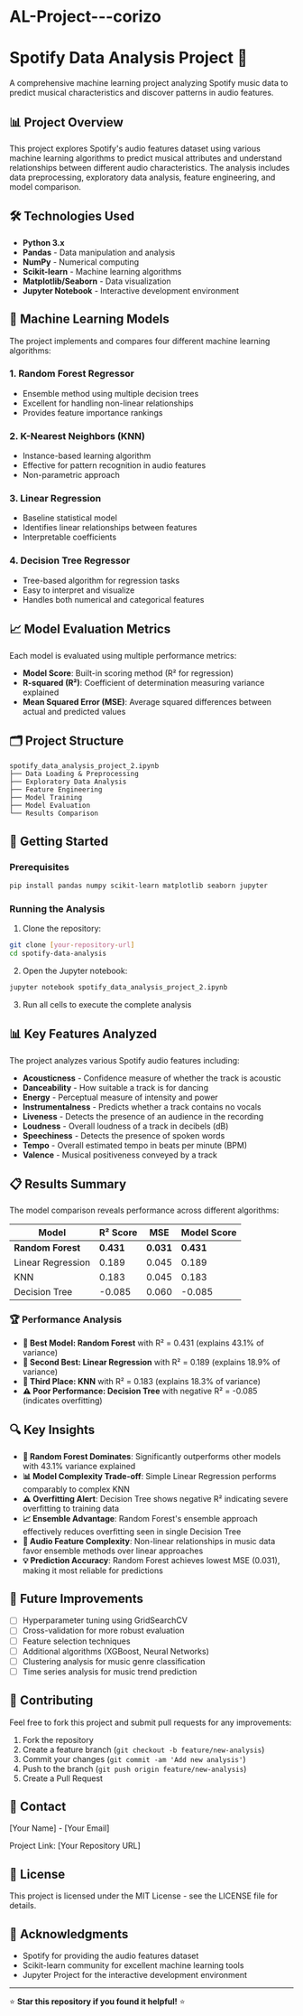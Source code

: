 # AL-Project---corizo
# Spotify Data Analysis Project 🎵

A comprehensive machine learning project analyzing Spotify music data to predict musical characteristics and discover patterns in audio features.

## 📊 Project Overview

This project explores Spotify's audio features dataset using various machine learning algorithms to predict musical attributes and understand relationships between different audio characteristics. The analysis includes data preprocessing, exploratory data analysis, feature engineering, and model comparison.

## 🛠️ Technologies Used

- **Python 3.x**
- **Pandas** - Data manipulation and analysis
- **NumPy** - Numerical computing
- **Scikit-learn** - Machine learning algorithms
- **Matplotlib/Seaborn** - Data visualization
- **Jupyter Notebook** - Interactive development environment

## 🤖 Machine Learning Models

The project implements and compares four different machine learning algorithms:

### 1. Random Forest Regressor
- Ensemble method using multiple decision trees
- Excellent for handling non-linear relationships
- Provides feature importance rankings

### 2. K-Nearest Neighbors (KNN)
- Instance-based learning algorithm
- Effective for pattern recognition in audio features
- Non-parametric approach

### 3. Linear Regression
- Baseline statistical model
- Identifies linear relationships between features
- Interpretable coefficients

### 4. Decision Tree Regressor
- Tree-based algorithm for regression tasks
- Easy to interpret and visualize
- Handles both numerical and categorical features

## 📈 Model Evaluation Metrics

Each model is evaluated using multiple performance metrics:

- **Model Score**: Built-in scoring method (R² for regression)
- **R-squared (R²)**: Coefficient of determination measuring variance explained
- **Mean Squared Error (MSE)**: Average squared differences between actual and predicted values

## 🗂️ Project Structure

```
spotify_data_analysis_project_2.ipynb
├── Data Loading & Preprocessing
├── Exploratory Data Analysis
├── Feature Engineering
├── Model Training
├── Model Evaluation
└── Results Comparison
```

## 🚀 Getting Started

### Prerequisites

```bash
pip install pandas numpy scikit-learn matplotlib seaborn jupyter
```

### Running the Analysis

1. Clone the repository:
```bash
git clone [your-repository-url]
cd spotify-data-analysis
```

2. Open the Jupyter notebook:
```bash
jupyter notebook spotify_data_analysis_project_2.ipynb
```

3. Run all cells to execute the complete analysis

## 📊 Key Features Analyzed

The project analyzes various Spotify audio features including:

- **Acousticness** - Confidence measure of whether the track is acoustic
- **Danceability** - How suitable a track is for dancing
- **Energy** - Perceptual measure of intensity and power
- **Instrumentalness** - Predicts whether a track contains no vocals
- **Liveness** - Detects the presence of an audience in the recording
- **Loudness** - Overall loudness of a track in decibels (dB)
- **Speechiness** - Detects the presence of spoken words
- **Tempo** - Overall estimated tempo in beats per minute (BPM)
- **Valence** - Musical positiveness conveyed by a track

## 📋 Results Summary

The model comparison reveals performance across different algorithms:

| Model | R² Score | MSE | Model Score |
|-------|----------|-----|-------------|
| **Random Forest** | **0.431** | **0.031** | **0.431** |
| Linear Regression | 0.189 | 0.045 | 0.189 |
| KNN | 0.183 | 0.045 | 0.183 |
| Decision Tree | -0.085 | 0.060 | -0.085 |

### 🏆 Performance Analysis

- **🥇 Best Model: Random Forest** with R² = 0.431 (explains 43.1% of variance)
- **🥈 Second Best: Linear Regression** with R² = 0.189 (explains 18.9% of variance)  
- **🥉 Third Place: KNN** with R² = 0.183 (explains 18.3% of variance)
- **⚠️ Poor Performance: Decision Tree** with negative R² = -0.085 (indicates overfitting)

## 🔍 Key Insights

- **🎯 Random Forest Dominates**: Significantly outperforms other models with 43.1% variance explained
- **📊 Model Complexity Trade-off**: Simple Linear Regression performs comparably to complex KNN
- **⚠️ Overfitting Alert**: Decision Tree shows negative R² indicating severe overfitting to training data
- **📈 Ensemble Advantage**: Random Forest's ensemble approach effectively reduces overfitting seen in single Decision Tree
- **🎵 Audio Feature Complexity**: Non-linear relationships in music data favor ensemble methods over linear approaches
- **💡 Prediction Accuracy**: Random Forest achieves lowest MSE (0.031), making it most reliable for predictions

## 📝 Future Improvements

- [ ] Hyperparameter tuning using GridSearchCV
- [ ] Cross-validation for more robust evaluation
- [ ] Feature selection techniques
- [ ] Additional algorithms (XGBoost, Neural Networks)
- [ ] Clustering analysis for music genre classification
- [ ] Time series analysis for music trend prediction

## 🤝 Contributing

Feel free to fork this project and submit pull requests for any improvements:

1. Fork the repository
2. Create a feature branch (`git checkout -b feature/new-analysis`)
3. Commit your changes (`git commit -am 'Add new analysis'`)
4. Push to the branch (`git push origin feature/new-analysis`)
5. Create a Pull Request

## 📧 Contact

[Your Name] - [Your Email]

Project Link: [Your Repository URL]

## 📄 License

This project is licensed under the MIT License - see the LICENSE file for details.

## 🙏 Acknowledgments

- Spotify for providing the audio features dataset
- Scikit-learn community for excellent machine learning tools
- Jupyter Project for the interactive development environment

---

⭐ **Star this repository if you found it helpful!** ⭐
